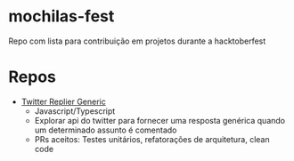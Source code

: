 # mochilas-fest
Repo com lista para contribuição em projetos durante a hacktoberfest

# Repos

- [Twitter Replier Generic](https://github.com/marcosbaesse/twitter-replier-generic)
  - Javascript/Typescript
  - Explorar api do twitter para fornecer uma resposta genérica quando um determinado assunto é comentado
  - PRs aceitos: Testes unitários, refatorações de arquitetura, clean code
